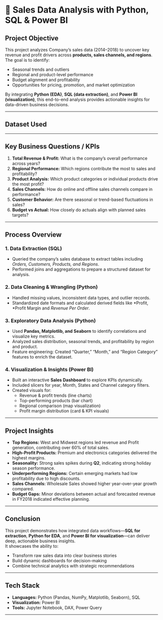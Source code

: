 # 🧾 Sales Data Analysis with Python, SQL & Power BI

##  Project Objective
This project analyzes Company’s sales data (2014–2018) to uncover key revenue and profit drivers across **products, sales channels, and regions**. The goal is to identify:
- Seasonal trends and outliers  
- Regional and product-level performance  
- Budget alignment and profitability  
- Opportunities for pricing, promotion, and market optimization  

By integrating **Python (EDA)**, **SQL (data extraction)**, and **Power BI (visualization)**, this end-to-end analysis provides actionable insights for data-driven business decisions.

---
## Dataset Used



---

##  Key Business Questions / KPIs
1. **Total Revenue & Profit:** What is the company’s overall performance across years?  
2. **Regional Performance:** Which regions contribute the most to sales and profitability?  
3. **Product Analysis:** Which product categories or individual products drive the most profit?  
4. **Sales Channels:** How do online and offline sales channels compare in performance?  
5. **Customer Behavior:** Are there seasonal or trend-based fluctuations in sales?  
6. **Budget vs Actual:** How closely do actuals align with planned sales targets?  

---

##  Process Overview

### 1. Data Extraction (SQL)
- Queried the company’s sales database to extract tables including *Orders, Customers, Products, and Regions*.
- Performed joins and aggregations to prepare a structured dataset for analysis.

### 2. Data Cleaning & Wrangling (Python)
- Handled missing values, inconsistent data types, and outlier records.
- Standardized date formats and calculated derived fields like *Profit, *Profit Margin and *Revenue Per Order*.

### 3. Exploratory Data Analysis (Python)
- Used **Pandas, Matplotlib, and Seaborn** to identify correlations and visualize key metrics.
- Analyzed sales distribution, seasonal trends, and profitability by region and product.
- Feature engineering: Created “Quarter,” “Month,” and “Region Category” features to enrich the dataset.

### 4. Visualization & Insights (Power BI)
- Built an interactive **Sales Dashboard** to explore KPIs dynamically.
- Included slicers for year, Month, States and Channel category filters.
- Created visuals for:
  - Revenue & profit trends (line charts)
  - Top-performing products (bar chart)
  - Regional comparison (map visualization)
  - Profit margin distribution (card & KPI visuals)

---

##  Project Insights
- **Top Regions:** West and Midwest regions led revenue and Profit generation, contributing over 60% of total sales.  
- **High-Profit Products:** Premium and electronics categories delivered the highest margins.  
- **Seasonality:** Strong sales spikes during **Q2**, indicating strong holiday season performance.  
- **Underperforming Regions:** Certain emerging markets had low profitability due to high discounts.  
- **Sales Channels:** Wholesale Sales showed higher year-over-year growth compared.  
- **Budget Gaps:** Minor deviations between actual and forecasted revenue in FY2018 indicated effective planning.

---

##  Conclusion
This project demonstrates how integrated data workflows—**SQL for extraction**, **Python for EDA**, and **Power BI for visualization**—can deliver deep, actionable business insights.  
It showcases the ability to:
- Transform raw sales data into clear business stories  
- Build dynamic dashboards for decision-making  
- Combine technical analytics with strategic recommendations  

---

##  Tech Stack
- **Languages:** Python (Pandas, NumPy, Matplotlib, Seaborn), SQL  
- **Visualization:** Power BI  
- **Tools:** Jupyter Notebook, DAX, Power Query  

---
